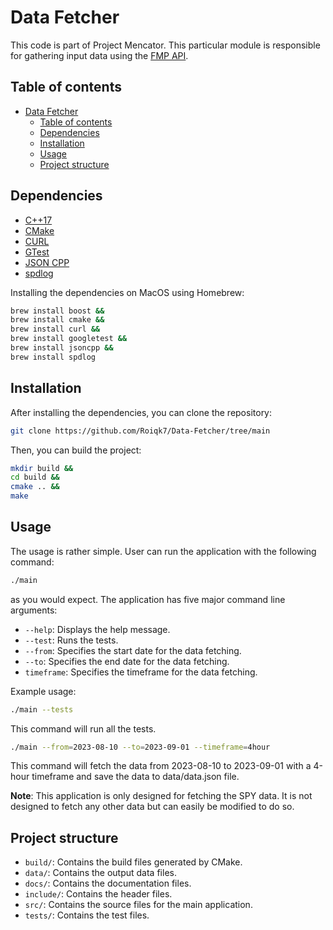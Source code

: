 # Data Fetcher

This code is part of Project Mencator. This particular module is responsible for gathering input data using the [FMP API](https://site.financialmodelingprep.com).

## Table of contents
- [Data Fetcher](#data-fetcher)
  - [Table of contents](#table-of-contents)
  - [Dependencies](#dependencies)
  - [Installation](#installation)
  - [Usage](#usage)
  - [Project structure](#project-structure)

## Dependencies

* [C++17](https://en.cppreference.com/w/cpp/17)
* [CMake](https://cmake.org/)
* [CURL](https://curl.se/)
* [GTest](https://github.com/google/googletest)
* [JSON CPP](https://github.com/open-source-parsers/jsoncpp)
* [spdlog](https://github.com/gabime/spdlog)

Installing the dependencies on MacOS using Homebrew:

```bash
brew install boost &&
brew install cmake &&
brew install curl &&
brew install googletest &&
brew install jsoncpp &&
brew install spdlog
```

## Installation

After installing the dependencies, you can clone the repository:

```bash
git clone https://github.com/Roiqk7/Data-Fetcher/tree/main
```

Then, you can build the project:

```bash
mkdir build &&
cd build &&
cmake .. &&
make
```

## Usage

The usage is rather simple. User can run the application with the following command:

```bash
./main
```

as you would expect. The application has five major command line arguments:
* `--help`: Displays the help message.
* `--test`: Runs the tests.
* `--from`: Specifies the start date for the data fetching.
* `--to`: Specifies the end date for the data fetching.
* `timeframe`: Specifies the timeframe for the data fetching.

Example usage:

```bash
./main --tests
```

This command will run all the tests.

```bash
./main --from=2023-08-10 --to=2023-09-01 --timeframe=4hour
```

This command will fetch the data from 2023-08-10 to 2023-09-01 with a 4-hour timeframe and save the data to data/data.json file.

**Note**: This application is only designed for fetching the SPY data. It is not designed to fetch any other data but can easily be modified to do so.

## Project structure

* `build/`: Contains the build files generated by CMake.
* `data/`: Contains the output data files.
* `docs/`: Contains the documentation files.
* `include/`: Contains the header files.
* `src/`: Contains the source files for the main application.
* `tests/`: Contains the test files.